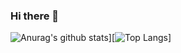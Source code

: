 ### Hi there 👋

![Anurag's github stats](https://github-readme-stats.vercel.app/api?username=bwnuk)][![Top Langs](https://github-readme-stats.vercel.app/api/top-langs/?username=bwnuk)]
<!--
**bwnuk/bwnuk** is a ✨ _special_ ✨ repository because its `README.md` (this file) appears on your GitHub profile.

Here are some ideas to get you started:

- 🔭 I’m currently working on ...
- 🌱 I’m currently learning ...
- 👯 I’m looking to collaborate on ...
- 🤔 I’m looking for help with ...
- 💬 Ask me about ...
- 📫 How to reach me: ...
- 😄 Pronouns: ...
- ⚡ Fun fact: ...
-->

